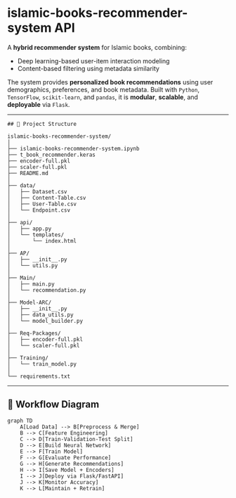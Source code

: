 # islamic-books-recommender-system API

A **hybrid recommender system** for Islamic books, combining:

- Deep learning-based user-item interaction modeling
- Content-based filtering using metadata similarity

The system provides **personalized book recommendations** using user demographics, preferences, and book metadata. Built with `Python`, `TensorFlow`, `scikit-learn`, and `pandas`, it is **modular**, **scalable**, and **deployable** via `Flask`.

---
```
## 📁 Project Structure

islamic-books-recommender-system/
│
├── islamic-books-recommender-system.ipynb
├── t_book_recommender.keras
├── encoder-full.pkl
├── scaler-full.pkl
├── README.md
│
├── data/
│   ├── Dataset.csv
│   ├── Content-Table.csv
│   ├── User-Table.csv
│   └── Endpoint.csv
│
├── api/
│   ├── app.py
│   └── templates/
│       └── index.html
│
├── AP/
│   ├── __init__.py
│   └── utils.py
│
├── Main/
│   ├── main.py
│   └── recommendation.py
│
├── Model-ARC/
│   ├── __init__.py
│   ├── data_utils.py
│   └── model_builder.py
│
├── Req-Packages/
│   ├── encoder-full.pkl
│   └── scaler-full.pkl
│
├── Training/
│   └── train_model.py
│
└── requirements.txt
```


---

## 🔁 Workflow Diagram
```
graph TD
    A[Load Data] --> B[Preprocess & Merge]
    B --> C[Feature Engineering]
    C --> D[Train-Validation-Test Split]
    D --> E[Build Neural Network]
    E --> F[Train Model]
    F --> G[Evaluate Performance]
    G --> H[Generate Recommendations]
    H --> I[Save Model + Encoders]
    I --> J[Deploy via Flask/FastAPI]
    J --> K[Monitor Accuracy]
    K --> L[Maintain + Retrain]


